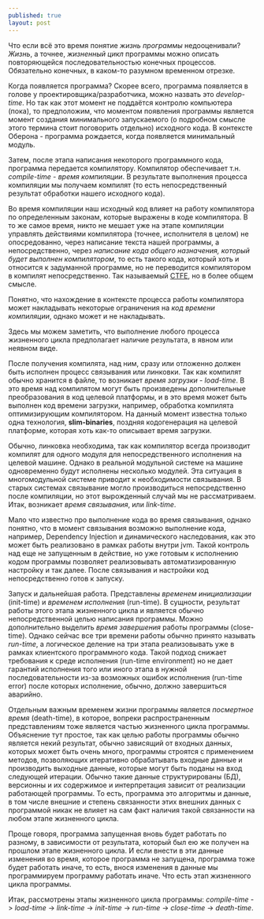 ```yaml
---
published: true
layout: post
---
```


Что если всё это время понятие *жизнь программы* недооценивали? *Жизнь*, а точнее, *жизненный цикл* программы можно описать повторяющейся последовательностью конечных процессов. Обязательно конечных, в каком-то разумном временном отрезке.

Когда появляется программа? Скорее всего, программа появляется в голове у проектировщика/разработчика, можно назвать это *develop-time*. Но так как этот момент не поддаётся контролю компьютера (пока), то предположим, что моментом появления программы является момент создания минимального запускаемого (о подробном смысле этого термина стоит поговорить отдельно) исходного кода. В контексте Оберона - программа рождается, когда появляется минимальный модуль.

Затем, после этапа написания некоторого программного кода, программа передается компилятору. Компилятор обеспечивает т.н. *compile-time* - *время компиляции*. В результате выполнения процесса компиляции мы получаем компилят (то есть непосредственный результат обработки нашего исходного кода). 

Во время компиляции наш исходный код влияет на работу компилятора по определенным законам, которые выражены в коде компилятора. В то же самое время, никто не мешает уже на этапе компиляции управлять действиями компилятора (точнее, исполнителя в целом) не опосредованно, через написание текста нашей программы, а непосредственно, через *написание кода общего назначения, который будет выполнен компилятором*, то есть такого кода, который хоть и относится к задуманной программе, но не переводится компилятором в компилят непосредственно. Так называемый [CTFE](https://en.wikipedia.org/wiki/Compile_time_function_execution), но в более общем смысле. 

Понятно, что нахождение в контексте процесса работы компилятора может накладывать некоторые ограничения на *код времени компиляции*, однако может и не накладывать. 

Здесь мы можем заметить, что выполнение любого процесса жизненного цикла предполагает наличие результата, в явном или неявном виде. 

После получения компилята, над ним, сразу или отложенно должен быть исполнен процесс связывания или линковки. Так как компилят обычно хранится в файле, то возникает *время загрузки* - *load-time*. В это время над компилятом могут быть произведены дополнительные преобразования в код целевой платформы, и в это время может быть выполнен код времени загрузки, например, обработка компилята оптимизирующим компилятором. На данный момент известна только одна технология, **slim-binaries**, поздняя кодогенерация на целевой платформе, которая хоть как-то описывает время загрузки. 

Обычно, линковка необходима, так как компилятор всегда производит компилят для одного модуля для непосредственного исполнения на целевой машине. Однако в реальной модульной системе на машине одновременно будут исполнены несколько модулей. Эта ситуация в многомодульной системе приводит к необходимости связывания. В старых системах связывание могло производиться непосредственно после компиляции, но этот вырожденный случай мы не рассматриваем. Итак, возникает *время связывания*, или *link-time*. 

Мало что известно про выполнение кода во время связывания, однако понятно, что в момент связывания возможно выполнение кода, например, Dependency Injection и динамического наследования, как это может быть реализовано в рамках работы внутри jvm. Такой контроль над еще не запущенным в действие, но уже готовым к исполнению кодом программы позволяет реализовывать автоматизированную настройку и так далее. После связывания и настройки код непосредственно готов к запуску.

Запуск и дальнейшая работа. Представлены *временем инициализации* (init-time) и *временем исполнения* (run-time). В сущности, результат работы этого этапа жизненного цикла и является обычно непосредственной целью написания программы. Можно дополнительно выделить *время завершения* работы программы (close-time). Однако сейчас все три времени работы обычно принято называть *run-time*, а логическое деление на три этапа реализовывать уже в рамках клиентского программного кода. Такой подход снижает требования к среде исполнения (run-time environment) но не дает гарантий исполнения того или иного этапа в нужной последовательности из-за возможных ошибок исполнения (run-time error) после которых исполнение, обычно, должно завершиться аварийно.

Отдельным важным временем жизни программы является *посмертное время* (death-time), в которое, вопреки распространенным представлениям тоже является частью жизненного цикла программы. Объяснение тут простое, так как целью работы программы обычно является некий результат, обычно зависящий от входных данных, которых может быть очень много, программы строятся с применением методов, позволяющих итеративно обрабатывать входные данные и производить выходные данные, которые могут быть поданы на вход следующей итерации. Обычно такие данные структурированы (БД), версионны и их содержимое и интерпретация зависит от реализации работающей программы. То есть, программа это алгоритмы и данные, в том числе внешние и степень связанности этих внешних данных с программой никак не влияет на сам факт наличия такой связанности на любом этапе жизненного цикла.

Проще говоря, программа запущенная вновь будет работать по разному, в зависимости от результата, который был ею же получен на прошлом этапе жизненного цикла. И если внести в эти данные изменения во время, которое программа не запущена, программа тоже будет работать иначе, то есть, внося изменения в данные мы программируем программу работать иначе. Что есть этап жизненного цикла программы.

Итак, рассмотрены этапы жизненного цикла программы: *compile-time* -> *load-time* -> *link-time* -> *init-time* -> *run-time* -> *close-time* -> *death-time*. 
